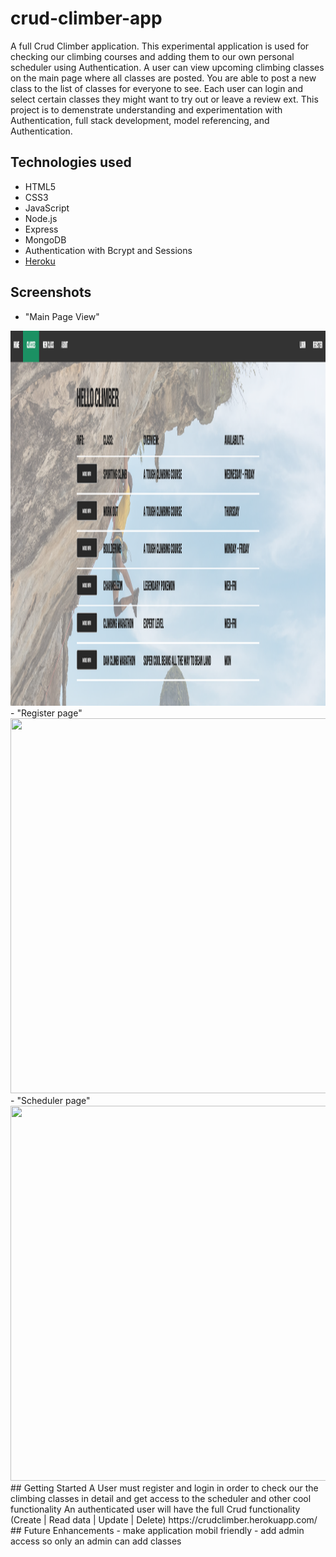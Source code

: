 # crud-climber-app
A full Crud Climber application. This experimental application is used for checking our climbing courses and adding them to our own personal scheduler 
using Authentication. A user can view upcoming climbing classes on the main page where all classes are posted. You are able to post a new class to the list of classes for everyone to see. Each user can login and select certain classes they might want to try out or leave a review ext. This project is to demenstrate understanding and experimentation with Authentication,
full stack development, model referencing, and Authentication.

## Technologies used
- HTML5
- CSS3
- JavaScript
- Node.js
- Express
- MongoDB
- Authentication with Bcrypt and Sessions
- <a href="heroku.com/">Heroku</a> 

## Screenshots
- "Main Page View"
<img src="./images/Screenshot1.png" width="650" height="600">
- "Register page"
<img src="./images/Screenshot2.png" width="650" height="600">
- "Scheduler page"
<img src="./images/Screenshot3.png" width="650" height="600">
## Getting Started
A User must register and login in order to check our the climbing classes in detail and get access to the scheduler and other cool functionality
An authenticated user will have the full Crud functionality (Create | Read data | Update | Delete)
https://crudclimber.herokuapp.com/
## Future Enhancements
- make application mobil friendly 
- add admin access so only an admin can add classes
